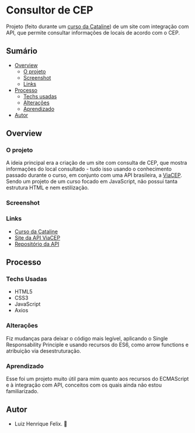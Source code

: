 
# Consultor de CEP

Projeto (feito durante um [curso da Cataline](https://station.cataline.io/basecamp/javascript)) de um site com integração com API, que permite consultar informações de locais de acordo com o CEP.


## Sumário

- [Overview](#overview)
  - [O projeto](#o-projeto)
  - [Screenshot](#screenshot)
  - [Links](#links)
- [Processo](#processo)
  - [Techs usadas](#techs-usadas)
  - [Alterações](#alterações)
  - [Aprendizado](#aprendizado)
- [Autor](#autor)
## Overview

### O projeto

A ideia principal era a criação de um site com consulta de CEP, que mostra informações do local consultado - tudo isso usando o conhecimento passado durante o curso, em conjunto com uma API brasileira, a [ViaCEP](https://viacep.com.br/). Sendo um projeto de um curso focado em JavaScript, não possui tanta estrutura HTML e nem estilização.

### Screenshot
[](screenshot.png)

### Links
- [Curso da Cataline](https://station.cataline.io/basecamp/javascript)
- [Site da API ViaCEP](https://viacep.com.br)
- [Repositório da API](https://github.com/viniciussanchez/viacep)
## Processo

### Techs Usadas
- HTML5
- CSS3
- JavaScript
- Axios

### Alterações

Fiz mudanças para deixar o código mais legível, aplicando o Single Responsability Principle e usando recursos do ES6, como arrow functions e atribuição via desestruturação.

### Aprendizado

Esse foi um projeto muito útil para mim quanto aos recursos do ECMAScript e à integração com API, conceitos com os quais ainda não estou familiarizado.
## Autor

- Luiz Henrique Felix. 🐢
